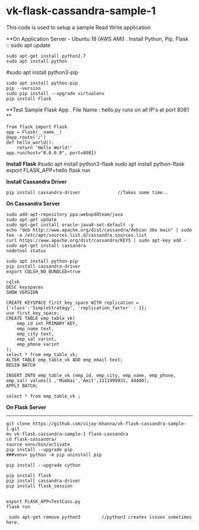 # vk-flask-cassandra-sample-1
This code is used to setup a sample Read Write application

**On Application Server - Ubuntu 18 (AWS AMI) . Install Python, Pip, Flask ::
    sudo apt update

    sudo apt-get install python2.7
    sudo apt install python
    
#sudo apt install python3-pip
    
    sudo apt install python-pip
    pip --version
    sudo pip install --upgrade virtualenv 
    pip install Flask

**Test Sample Flask App . File Name : hello.py  runs on all IP's at port 8081 **

    from flask import Flask
    app = Flask(__name__)
    @app.route('/')
    def hello_world():
        return 'Hello World!'
    app.run(host="0.0.0.0", port=8081)

**Install Flask**
    #sudo apt install python3-flask
    sudo apt install python-flask
    export FLASK_APP=hello
    flask run
    
**Install Cassandra Driver**

    pip install cassandra-driver              //Takes some time..


**On Cassandra Server**

    sudo add-apt-repository ppa:webupd8team/java
    sudo apt-get update
    sudo apt-get install oracle-java8-set-default -y
    echo "deb http://www.apache.org/dist/cassandra/debian 36x main" | sudo tee -a /etc/apt/sources.list.d/cassandra.sources.list
    curl https://www.apache.org/dist/cassandra/KEYS | sudo apt-key add -
    sudo apt-get install cassandra
    nodetool status

    sudo apt install python-pip
    pip install cassandra-driver
    export CQLSH_NO_BUNDLED=true
    
    cqlsh
    DESC keyspaces
    SHOW VERSION
    
    CREATE KEYSPACE first_key_space WITH replication = {'class':'SimpleStrategy', 'replication_factor' : 1};
    use first_key_space;
    CREATE TABLE emp_table_vk(
        emp_id int PRIMARY KEY,
        emp_name text,
        emp_city text,
        emp_sal varint,
        emp_phone varint
    );
    select * from emp_table_vk;
    ALTER TABLE emp_table_vk ADD emp_email text;
    BEGIN BATCH
    
    INSERT INTO emp_table_vk (emp_id, emp_city, emp_name, emp_phone, emp_sal) values(1 ,'Mumbai','Amit',1111999931, 44400);
    APPLY BATCH;
    
    select * from emp_table_vk ;
    
    
    
 **On Flask Server**
 ___________________
    
    git clone https://github.com/vijay-khanna/vk-flask-cassandra-sample-1.git
    mv vk-flask-cassandra-sample-1 flask-cassandra
    cd flask-cassandra/
    source venv/bin/activate
    pip install --upgrade pip
    ###venv> python -m pip uninstall pip
    
    pip install --upgrade cython
    
    pip install flask
    pip install cassandra-driver
    pip install flask_session
    

    export FLASK_APP=TestCass.py
    flask run

     sudo apt-get remove python3        //python3 creates issues sometimes here. 
     






    


